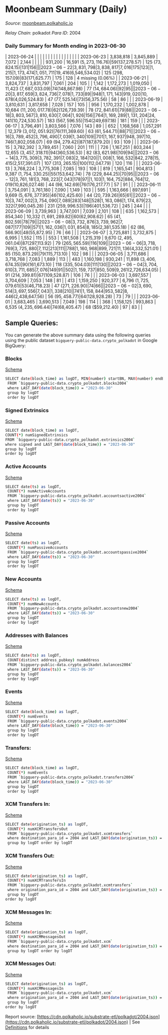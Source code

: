 # Moonbeam Summary (Daily)

_Source_: [moonbeam.polkaholic.io](https://moonbeam.polkaholic.io)

*Relay Chain*: polkadot
*Para ID*: 2004



### Daily Summary for Month ending in 2023-06-30


| 2023-06-24 |  |  |  |  |  |  |  |  |  |   |   |   |  |  |  |
| 2023-06-23 | 3,838,818 | 3,845,889 | 7,072 | 2,144 |  |  |  |  | 931,200 | 16,591 ($5,273,116.76) | 59 ($137,278.57) | 125 ($73,824.15) | 131 | 156 |  |
| 2023-06-22 | 3,831,798 | 3,838,817 | 7,016 | 175 | 123 |  | 1,215 | 1,173,474 | 1,051,711 | 19,416 ($6,546,534.02) | 125 ($298,157.09) | 83 ($171,625.77) | 175 | 128 | 4 missing (0.06%) |
| 2023-06-21 | 3,824,737 | 3,831,797 | 7,061 | 204 | 105 |  | 1,142 | 1,172,273 | 1,019,050 | 11,423 ($7,687,033.09) | 74 ($148,867.98) | 77 ($14,684.06) | 92 | 95 |  |
| 2023-06-20 | 3,817,659 | 3,824,736 | 7,078 | 1,733 | 89 |  | 948 | 1,171,143 | 919,020 | 10,678 ($4,026,524.83) | 47 ($77,525.14) | 73 ($56,375.56) | 58 | 86 |  |
| 2023-06-19 | 3,810,631 | 3,817,658 | 7,028 | 157 | 105 |  | 956 | 1,170,232 | 1,002,878 | 10,684 ($11,200,017.78) | 62 ($126,739.39) | 78 ($72,841.61) | 79 | 88 |  |
| 2023-06-18 | 3,803,567 | 3,810,630 | 7,064 | 1,926 | 156 |  | 764 | 1,169,289 | 1,131,204 | 24,141 ($10,724,530.57) | 183 ($567,596.55) | 154 ($249,697.18) | 181 | 159 |  |
| 2023-06-17 | 3,796,491 | 3,803,566 | 7,076 | 143 | 89 |  | 652 | 1,168,568 | 1,057,291 | 12,379 ($3,012,051.92) | 76 ($111,369.60) | 63 ($61,544.71) | 88 | 71 |  |
| 2023-06-16 | 3,789,452 | 3,796,490 | 7,039 | 1,340 | 109 |  | 701 | 1,167,937 | 948,397 | 10,746 ($1,802,058.07) | 69 ($94,279.42) | 87 ($187,879.20) | 93 | 109 |  |
| 2023-06-15 | 3,782,392 | 3,789,451 | 7,060 | 201 | 111 |  | 726 | 1,167,251 | 803,244 | 12,655 ($3,457,318.11) | 94 ($360,536.53) | 82 ($83,621.98) | 109 | 94 |  |
| 2023-06-14 | 3,775,309 | 3,782,391 | 7,083 | 2,184 | 120 |  | 1,008 | 1,166,532 | 842,278 | 15,415 ($2,517,391.07) | 107 ($313,265.15) | 100 ($112,047.79) | 120 | 116 |  |
| 2023-06-13 | 3,768,224 | 3,775,308 | 7,085 | 193 | 108 |  | 819 | 1,165,541 | 904,813 | 9,387 ($1,754,330.25) | 55 ($153,642.74) | 78 ($229,844.25) | 70 | 95 |  |
| 2023-06-12 | 3,761,181 | 3,768,223 | 7,043 | 178 | 97 |  | 1,103 | 1,164,752 | 884,764 | 12,019 ($10,826,027.48) | 44 ($98,142.69) | 76 ($176,217.77) | 57 | 91 |  |
| 2023-06-11 | 3,754,091 | 3,761,180 | 7,090 | 1,149 | 103 |  | 595 | 1,163,666 | 897,691 | 9,669 ($5,676,377.95) | 46 ($102,425.60) | 44 ($20,739.26) | 65 | 61 |  |
| 2023-06-10 | 3,747,002 | 3,754,090 | 7,089 | 283 | 148 |  | 528 | 1,163,086 | 1,174,879 | 23,322 ($7,990,045.28) | 231 ($259,996.53) | 196 ($401,536.72) | 245 | 244 |  |
| 2023-06-09 | 3,739,963 | 3,747,001 | 7,039 | 2,101 | 108 |  | 635 | 1,162,573 | 854,340 | 10,332 ($1,691,289.82) | 60 ($62,908.62) | 65 ($41,802.59) | 78 | 79 |  |
| 2023-06-08 | 3,732,876 | 3,739,962 | 7,087 | 177 | 109 |  | 571 | 1,162,036 | 1,031,854 | 8,185 ($2,381,535.18) | 62 ($86,566.90) | 48 ($55,872.95) | 76 | 66 |  |
| 2023-06-07 | 3,725,881 | 3,732,875 | 6,995 | 1,552 | 115 |  | 553 | 1,161,508 | 1,215,319 | 9,670 ($2,495,061.04) | 87 ($297,113.92) | 79 ($265,565.59) | 116 | 109 |  |
| 2023-06-06 | 3,718,769 | 3,725,880 | 7,112 | 213 | 111 |  | 788 | 1,160,968 | 899,721 | 11,136 ($4,332,521.01) | 85 ($150,873.29) | 79 ($115,713.10) | 102 | 98 |  |
| 2023-06-05 | 3,711,686 | 3,718,768 | 7,083 | 1,889 | 113 |  | 483 | 1,160,198 | 930,241 | 11,898 ($3,406,674.35) | 90 ($161,673.10) | 118 ($335,504.03) | 111 | 130 |  |
| 2023-06-04 | 3,704,610 | 3,711,685 | 7,076 | 149 | 91 |  | 502 | 1,159,737 | 850,509 | 9,261 ($2,726,634.05) | 91 ($214,399.81) | 67 ($109,528.87) | 106 | 76 |  |
| 2023-06-03 | 3,697,557 | 3,704,609 | 7,053 | 148 | 81 |  | 413 | 1,159,250 | 920,377 | 6,796 ($1,725,079.61) | 53 ($46,718.23) | 47 ($271,226.90) | 74 | 66 |  |
| 2023-06-02 | 3,690,514 | 3,697,556 | 7,043 | 1,338 | 210 |  | 741 | 1,158,844 | 953,582 | 8,446 ($2,438,647.56) | 56 ($95,458.77) | 64 ($128,928.28) | 73 | 79 |  |
| 2023-06-01 | 3,683,465 | 3,690,513 | 7,049 | 198 | 114 |  | 368 | 1,158,125 | 993,863 | 6,535 ($4,235,696.44) | 74 ($68,405.47) | 68 ($59,212.40) | 97 | 83 |  |

## Sample Queries:
You can generate the above summary data using the following queries using the public dataset `bigquery-public-data.crypto_polkadot` in Google BigQuery:


### Blocks 

[Schema](https://github.com/colorfulnotion/substrate-etl/blob/main/schema/blocks.json)

```bash
SELECT date(block_time) as logDT, MIN(number) startBN, MAX(number) endBN, COUNT(*) numBlocks 
 FROM `bigquery-public-data.crypto_polkadot.blocks2004`  
 where LAST_DAY(date(block_time)) = "2023-06-30" 
 group by logDT 
 order by logDT
```

### Signed Extrinsics 

[Schema](https://github.com/colorfulnotion/substrate-etl/blob/main/schema/extrinsics.json)

```bash
SELECT date(block_time) as logDT, 
COUNT(*) numSignedExtrinsics 
FROM `bigquery-public-data.crypto_polkadot.extrinsics2004`  
where signed and LAST_DAY(date(block_time)) = "2023-06-30" 
group by logDT 
order by logDT
```

### Active Accounts 

[Schema](https://github.com/colorfulnotion/substrate-etl/blob/main/schema/accountsactive.json)

```bash
SELECT date(ts) as logDT, 
 COUNT(*) numActiveAccounts 
 FROM `bigquery-public-data.crypto_polkadot.accountsactive2004` 
 where LAST_DAY(date(ts)) = "2023-06-30" 
 group by logDT 
 order by logDT
```

### Passive Accounts 

[Schema](https://github.com/colorfulnotion/substrate-etl/blob/main/schema/accountspassive.json)

```bash
SELECT date(ts) as logDT, 
 COUNT(*) numPassiveAccounts 
 FROM `bigquery-public-data.crypto_polkadot.accountspassive2004` 
 where LAST_DAY(date(ts)) = "2023-06-30" 
 group by logDT 
 order by logDT
```

### New Accounts 

[Schema](https://github.com/colorfulnotion/substrate-etl/blob/main/schema/accountsnew.json)

```bash
SELECT date(ts) as logDT, 
 COUNT(*) numNewAccounts 
 FROM `bigquery-public-data.crypto_polkadot.accountsnew2004` 
 where LAST_DAY(date(ts)) = "2023-06-30" 
 group by logDT
 order by logDT
```

### Addresses with Balances 

[Schema](https://github.com/colorfulnotion/substrate-etl/blob/main/schema/balances.json)

```bash
SELECT date(ts) as logDT,
 COUNT(distinct address_pubkey) numAddress 
 FROM `bigquery-public-data.crypto_polkadot.balances2004` 
 where LAST_DAY(date(ts)) = "2023-06-30" 
 group by logDT 
 order by logDT
```

### Events 

[Schema](https://github.com/colorfulnotion/substrate-etl/blob/main/schema/events.json)

```bash
SELECT date(block_time) as logDT, 
 COUNT(*) numEvents 
 FROM `bigquery-public-data.crypto_polkadot.events2004` 
 where LAST_DAY(date(block_time)) = "2023-06-30" 
 group by logDT 
 order by logDT
```

### Transfers:

[Schema](https://github.com/colorfulnotion/substrate-etl/blob/main/schema/transfers.json)

```bash
SELECT date(block_time) as logDT, 
 COUNT(*) numEvents 
 FROM `bigquery-public-data.crypto_polkadot.transfers2004` 
 where LAST_DAY(date(block_time)) = "2023-06-30" 
 group by logDT 
 order by logDT
```

### XCM Transfers In: 

[Schema](https://github.com/colorfulnotion/substrate-etl/blob/main/schema/xcmtransfers.json)

```bash
SELECT date(origination_ts) as logDT, 
 COUNT(*) numXCMTransfersOut 
 FROM `bigquery-public-data.crypto_polkadot.xcmtransfers` 
 where destination_para_id = 2004 and LAST_DAY(date(origination_ts)) = "2023-06-30" 
 group by logDT order by logDT
```

### XCM Transfers Out: 

[Schema](https://github.com/colorfulnotion/substrate-etl/blob/main/schema/xcmtransfers.json)

```bash
SELECT date(origination_ts) as logDT, 
 COUNT(*) numXCMTransfersIn 
 FROM `bigquery-public-data.crypto_polkadot.xcmtransfers` 
 where origination_para_id = 2004 and LAST_DAY(date(origination_ts)) = "2023-06-30" 
 group by logDT 
order by logDT
```

### XCM Messages In: 

[Schema](https://github.com/colorfulnotion/substrate-etl/blob/main/schema/xcm.json)

```bash
SELECT date(origination_ts) as logDT, 
 COUNT(*) numXCMMessagesOut 
 FROM `bigquery-public-data.crypto_polkadot.xcm` 
 where destination_para_id = 2004 and LAST_DAY(date(origination_ts)) = "2023-06-30" 
 group by logDT order by logDT
```

### XCM Messages Out: 

[Schema](https://github.com/colorfulnotion/substrate-etl/blob/main/schema/xcm.json)

```bash
SELECT date(origination_ts) as logDT, 
 COUNT(*) numXCMMessagesIn 
 FROM `bigquery-public-data.crypto_polkadot.xcm` 
 where origination_para_id = 2004 and LAST_DAY(date(origination_ts)) = "2023-06-30" 
 group by logDT 
order by logDT
```


Report source: [https://cdn.polkaholic.io/substrate-etl/polkadot/2004.json](https://cdn.polkaholic.io/substrate-etl/polkadot/2004.json) | See [Definitions](/DEFINITIONS.md) for details
